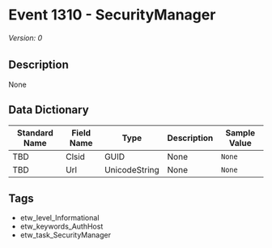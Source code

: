 # Event 1310 - SecurityManager
###### Version: 0

## Description
None

## Data Dictionary
|Standard Name|Field Name|Type|Description|Sample Value|
|---|---|---|---|---|
|TBD|Clsid|GUID|None|`None`|
|TBD|Url|UnicodeString|None|`None`|

## Tags
* etw_level_Informational
* etw_keywords_AuthHost
* etw_task_SecurityManager